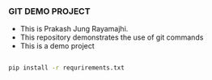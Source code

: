 ### GIT DEMO PROJECT

- This is Prakash Jung Rayamajhi.
- This repository demonstrates the use of git commands
- This is a demo project

```bash

pip install -r requrirements.txt
```